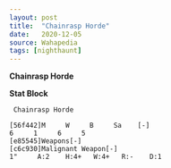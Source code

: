 ```yaml
---
layout: post
title:  "Chainrasp Horde"
date:   2020-12-05
source: Wahapedia
tags: [nighthaunt]
---
```


**Chainrasp Horde**

**Stat Block**
```
 Chainrasp Horde
```

```
[56f442]M     W     B     Sa    [-]
6     1     6     5     
[e85545]Weapons[-]
[c6c930]Malignant Weapon[-]
1"     A:2    H:4+   W:4+   R:-    D:1   
```


